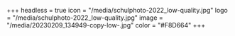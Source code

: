 +++
headless = true
icon = "/media/schulphoto-2022_low-quality.jpg"
logo = "/media/schulphoto-2022_low-quality.jpg"
image = "/media/20230209_134949-copy-low-.jpg"
color = "#F8D664"
+++
